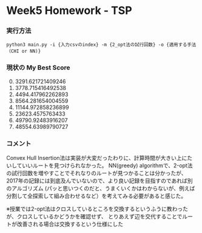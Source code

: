 # Week5 Homework - TSP

### 実行方法
```python3 main.py -i {入力csvのindex} -m {2_opt法の試行回数} -o {適用する手法（CHI or NN)}```

### 現状の My Best Score
0. 3291.621721409246
1. 3778.715416492538
2. 4494.417962262893
3. 8564.281654004559
4. 11144.972858236899
5. 23623.4575763433
6. 49790.92483916207
7. 48554.63989790727

### コメント
Convex Hull Insertion法は実装が大変だったわりに、計算時間が大きい上にたいしていいルートを見つけられなかった。 
NN(greedy) algorithmで、2-opt法の試行回数を増やすことでそれなりのルートが見つかることは分かったが、 
2017年の記録には到底及んでいないので、より良い記録を目指すのであれば別のアルゴリズム 
(パッと思いつくのだと、うまくいくかはわからないが、例えば分割して全探索して組み合わせるなど）を考えてみる必要があると感じた。 

※授業では2-opt法はクロスしているところを交換するというふうに教わったが、クロスしているかどうかを確認せず、 
とりあえず辺を交代することでルートが改善される場合は交換するという仕様にした

